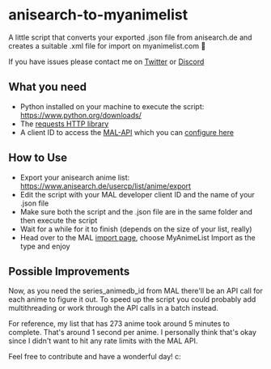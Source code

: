 
# anisearch-to-myanimelist

A little script that converts your exported .json file from anisearch.de and creates a suitable .xml file for import on myanimelist.com 🎌

If you have issues please contact me on [Twitter](https://twitter.com/voidedmile) or [Discord](https://discord.com/users/104627481767604224) 





## What you need

- Python installed on your machine to execute the script: https://www.python.org/downloads/
- The [requests HTTP library](https://pypi.org/project/requests/)
- A client ID to access the [MAL-API](https://myanimelist.net/clubs.php?cid=13727) which you can [configure here](https://myanimelist.net/apiconfig)


## How to Use

- Export your anisearch anime list: https://www.anisearch.de/usercp/list/anime/export
- Edit the script with your MAL developer client ID and the name of your .json file
- Make sure both the script and the .json file are in the same folder and then execute the script
- Wait for a while for it to finish (depends on the size of your list, really)
- Head over to the MAL [import page](https://myanimelist.net/import.php), choose MyAnimeList Import as the type and enjoy


## Possible Improvements

Now, as you need the series_animedb_id from MAL there'll be an API call for each anime to figure it out. To speed up the script you could probably add multithreading or work through the API calls in a batch instead.

For reference, my list that has 273 anime took around 5 minutes to complete. That's around 1 second per anime. I personally think that's okay since I didn't want to hit any rate limits with the MAL API.

Feel free to contribute and have a wonderful day! c:
